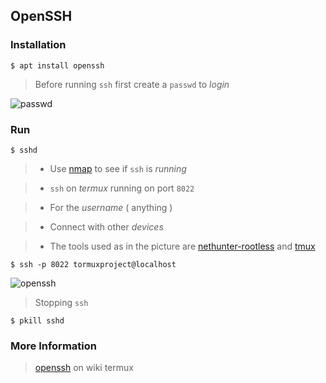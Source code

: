 ## OpenSSH

### Installation
```
$ apt install openssh
```
> Before running `ssh` first create a `passwd` to _login_

![passwd](https://i.ibb.co/fVWw9ch/passwd.jpg)

### Run
```
$ sshd
```

>* Use [nmap](../nmap) to see if `ssh` is _running_

>* `ssh` on _termux_ running on port `8022`

>* For the _username_ ( anything )

>* Connect with other _devices_

>* The tools used as in the picture are [nethunter-rootless](../nethunter-rootless) and [tmux](../tmux)

```
$ ssh -p 8022 tormuxproject@localhost
```

![openssh](https://i.ibb.co/Kyvj5Cp/openssh.jpg)

> Stopping `ssh`
```
$ pkill sshd
```

### More Information
> [openssh](https://wiki.termux.com/wiki/Remote_Access) on wiki termux
